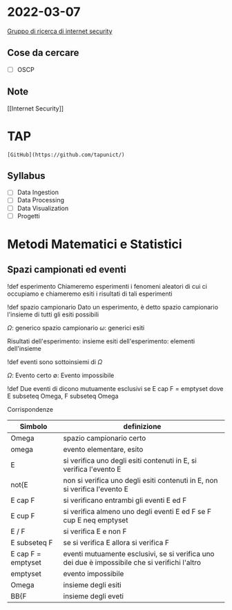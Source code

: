 # 2022-03-07
[Gruppo di ricerca di internet security](https://nas.dmi.unict.it/)
## Cose da cercare
- [ ] OSCP
## Note
[[Internet Security]]
# TAP
```ad-def Risorse
[GitHub](https://github.com/tapunict/)
```
## Syllabus
- [ ] Data Ingestion
- [ ] Data Processing
- [ ] Data Visualization
- [ ] Progetti
# Metodi Matematici e Statistici
## Spazi campionati ed eventi
!def esperimento
Chiameremo esperimenti i fenomeni aleatori di cui ci occupiamo e chiameremo esiti i risultati di tali esperimenti

!def spazio campionario
Dato un esperimento, è detto spazio campionario l'insieme di tutti gli esiti possibili

$\Omega$: generico spazio campionario
$\omega$: generici esiti

Risultati dell'esperimento: insieme
esiti dell'esperimento: elementi dell'insieme

!def
eventi sono sottoinsiemi di $\Omega$

$\Omega$: Evento certo
$\emptyset$: Evento impossibile

!def
Due eventi di dicono mutuamente esclusivi se
E cap F = emptyset dove E subseteq Omega, F subseteq Omega

Corrispondenze

| Simbolo            | definizione                                                                                    |
| ------------------ | ---------------------------------------------------------------------------------------------- |
| Omega              | spazio campionario certo                                                                       |
| omega              | evento elementare, esito                                                                       |
| E                  | si verifica uno degli esiti contenuti in E, si verifica l'evento E                             |
| not{E              | non si verifica uno degli esiti contenuti in E, non si verifica l'evento E                     |
| E cap F            | si verificano entrambi gli eventi E ed F                                                       |
| E cup F            | si verifica almeno uno degli eventi E ed F se F cup E neq emptyset                             |
| E / F              | si verifica E e non F                                                                          |
| E subseteq F       | se si verifica E allora si verifica F                                                          |
| E cap F = emptyset | eventi mutuamente esclusivi, se si verifica uno dei due è impossibile che si verifichi l'altro |
| emptyset           | evento impossibile                                                                             |
| Omega              | insieme degli esiti                                                                            |
| BB{F               | insieme degli eveti                                                                            |
